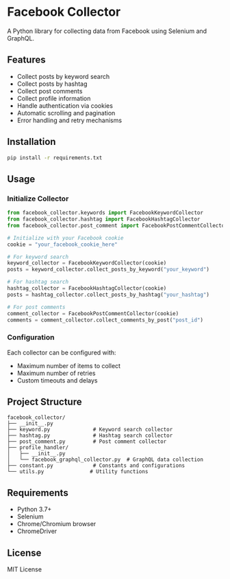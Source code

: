 # Facebook Collector

A Python library for collecting data from Facebook using Selenium and GraphQL.

## Features

- Collect posts by keyword search
- Collect posts by hashtag
- Collect post comments
- Collect profile information
- Handle authentication via cookies
- Automatic scrolling and pagination
- Error handling and retry mechanisms

## Installation

```bash
pip install -r requirements.txt
```

## Usage

### Initialize Collector

```python
from facebook_collector.keywords import FacebookKeywordCollector
from facebook_collector.hashtag import FacebookHashtagCollector
from facebook_collector.post_comment import FacebookPostCommentCollector

# Initialize with your Facebook cookie
cookie = "your_facebook_cookie_here"

# For keyword search
keyword_collector = FacebookKeywordCollector(cookie)
posts = keyword_collector.collect_posts_by_keyword("your_keyword")

# For hashtag search
hashtag_collector = FacebookHashtagCollector(cookie)
posts = hashtag_collector.collect_posts_by_hashtag("your_hashtag")

# For post comments
comment_collector = FacebookPostCommentCollector(cookie)
comments = comment_collector.collect_comments_by_post("post_id")
```

### Configuration

Each collector can be configured with:
- Maximum number of items to collect
- Maximum number of retries
- Custom timeouts and delays

## Project Structure

```
facebook_collector/
├── __init__.py
├── keyword.py              # Keyword search collector
├── hashtag.py              # Hashtag search collector
├── post_comment.py         # Post comment collector
├── profile_handler/
│   ├── __init__.py
│   └── facebook_graphql_collector.py  # GraphQL data collection
├── constant.py             # Constants and configurations
└── utils.py               # Utility functions
```

## Requirements

- Python 3.7+
- Selenium
- Chrome/Chromium browser
- ChromeDriver

## License

MIT License 